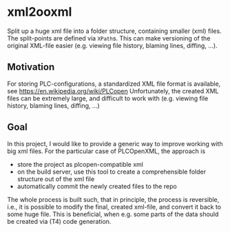 # xml2ooxml
Split up a huge xml file into a folder structure, containing smaller (xml) files.
The split-points are defined via `XPath`s.
This can make versioning of the original XML-file easier (e.g. viewing file history, blaming lines, diffing, ...).

## Motivation
For storing PLC-configurations, a standardized XML file format is available, see https://en.wikipedia.org/wiki/PLCopen
Unfortunately, the created XML files can be extremely large, and difficult to work with (e.g. viewing file history, blaming lines, diffing, ...)

## Goal 
In this project, I would like to provide a generic way to improve working with big xml files.
For the particular case of PLCOpenXML, the approach is
* store the project as plcopen-compatible xml
* on the build server, use this tool to create a comprehensible folder structure out of the xml file
* automatically commit the newly created files to the repo

The whole process is built such, that in principle, the process is reversible, i.e., it is possible to modify the final, created xml-file, and convert it back to some huge file.
This is beneficial, when e.g. some parts of the data should be created via (T4) code generation.

